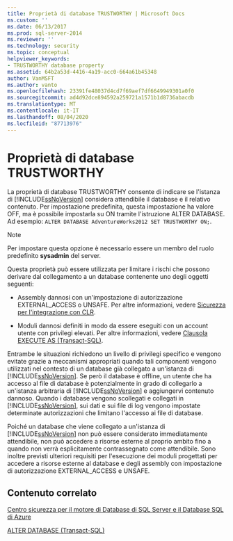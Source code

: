 ```yaml
---
title: Proprietà di database TRUSTWORTHY | Microsoft Docs
ms.custom: ''
ms.date: 06/13/2017
ms.prod: sql-server-2014
ms.reviewer: ''
ms.technology: security
ms.topic: conceptual
helpviewer_keywords:
- TRUSTWORTHY database property
ms.assetid: 64b2a53d-4416-4a19-acc0-664a61b45348
author: VanMSFT
ms.author: vanto
ms.openlocfilehash: 23391fe48037d4cd7f69aef7df6649949301a0f0
ms.sourcegitcommit: ad4d92dce894592a259721a1571b1d8736abacdb
ms.translationtype: MT
ms.contentlocale: it-IT
ms.lasthandoff: 08/04/2020
ms.locfileid: "87713976"
---
```

# <a name="trustworthy-database-property"></a>Proprietà di database TRUSTWORTHY
  La proprietà di database TRUSTWORTHY consente di indicare se l'istanza di [!INCLUDE[ssNoVersion](../../includes/ssnoversion-md.md)] considera attendibile il database e il relativo contenuto. Per impostazione predefinita, questa impostazione ha valore OFF, ma è possibile impostarla su ON tramite l'istruzione ALTER DATABASE. Ad esempio: `ALTER DATABASE AdventureWorks2012 SET TRUSTWORTHY ON;`.  
  
> [!NOTE]  
>  Per impostare questa opzione è necessario essere un membro del ruolo predefinito **sysadmin** del server.  
  
 Questa proprietà può essere utilizzata per limitare i rischi che possono derivare dal collegamento a un database contenente uno degli oggetti seguenti:  
  
-   Assembly dannosi con un'impostazione di autorizzazione EXTERNAL_ACCESS o UNSAFE. Per altre informazioni, vedere [Sicurezza per l'integrazione con CLR](../clr-integration/security/clr-integration-security.md).  
  
-   Moduli dannosi definiti in modo da essere eseguiti con un account utente con privilegi elevati. Per altre informazioni, vedere [Clausola EXECUTE AS &#40;Transact-SQL&#41;](/sql/t-sql/statements/execute-as-clause-transact-sql).  
  
 Entrambe le situazioni richiedono un livello di privilegi specifico e vengono evitate grazie a meccanismi appropriati quando tali componenti vengono utilizzati nel contesto di un database già collegato a un'istanza di [!INCLUDE[ssNoVersion](../../includes/ssnoversion-md.md)]. Se però il database è offline, un utente che ha accesso al file di database è potenzialmente in grado di collegarlo a un'istanza arbitraria di [!INCLUDE[ssNoVersion](../../includes/ssnoversion-md.md)] e aggiungervi contenuto dannoso. Quando i database vengono scollegati e collegati in [!INCLUDE[ssNoVersion](../../includes/ssnoversion-md.md)], sui dati e sui file di log vengono impostate determinate autorizzazioni che limitano l'accesso ai file di database.  
  
 Poiché un database che viene collegato a un'istanza di [!INCLUDE[ssNoVersion](../../includes/ssnoversion-md.md)] non può essere considerato immediatamente attendibile, non può accedere a risorse esterne al proprio ambito fino a quando non verrà esplicitamente contrassegnato come attendibile. Sono inoltre previsti ulteriori requisiti per l'esecuzione dei moduli progettati per accedere a risorse esterne al database e degli assembly con impostazione di autorizzazione EXTERNAL_ACCESS e UNSAFE.  
  
## <a name="related-content"></a>Contenuto correlato  
 [Centro sicurezza per il motore di Database di SQL Server e il Database SQL di Azure](security-center-for-sql-server-database-engine-and-azure-sql-database.md)  
  
 [ALTER DATABASE &#40;Transact-SQL&#41;](/sql/t-sql/statements/alter-database-transact-sql)  
  
  
